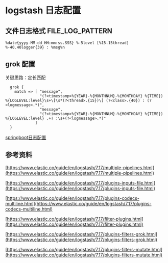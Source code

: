 # logstash 日志配置

## 文件日志格式 FILE_LOG_PATTERN

```text
%date{yyyy-MM-dd HH:mm:ss.SSS} %-5level [%15.15thread] %-40.40logger{39} : %msg%n
```


## grok 配置

关键思路：定长匹配

```text
  grok {
    match => [ "message",
               "(?<timestamp>%{YEAR}-%{MONTHNUM}-%{MONTHDAY} %{TIME}) %{LOGLEVEL:level}\s+\[\s*(?<thread>.{15})\] (?<class>.{40}) : (?<logmessage>.*)",
               "message",
               "(?<timestamp>%{YEAR}-%{MONTHNUM}-%{MONTHDAY} %{TIME}) %{LOGLEVEL:level} .+? :\s+(?<logmessage>.*)"
             ]
  }
```

[springboot日志配置](./springboot)

## 参考资料

[https://www.elastic.co/guide/en/logstash/7.17/multiple-pipelines.html](https://www.elastic.co/guide/en/logstash/7.17/multiple-pipelines.html)

[https://www.elastic.co/guide/en/logstash/7.17/plugins-inputs-file.html](https://www.elastic.co/guide/en/logstash/7.17/plugins-inputs-file.html)

[https://www.elastic.co/guide/en/logstash/7.17/plugins-codecs-multiline.html](https://www.elastic.co/guide/en/logstash/7.17/plugins-codecs-multiline.html)

[https://www.elastic.co/guide/en/logstash/7.17/filter-plugins.html](https://www.elastic.co/guide/en/logstash/7.17/filter-plugins.html)

[https://www.elastic.co/guide/en/logstash/7.17/plugins-filters-grok.html](https://www.elastic.co/guide/en/logstash/7.17/plugins-filters-grok.html)

[https://www.elastic.co/guide/en/logstash/7.17/plugins-filters-mutate.html](https://www.elastic.co/guide/en/logstash/7.17/plugins-filters-mutate.html)